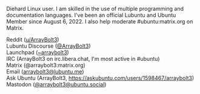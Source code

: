 Diehard Linux user. I am skilled in the use of multiple programming and documentation languages. I've been an official Lubuntu and Ubuntu Member since August 6, 2022. I also help moderate #ubuntu:matrix.org on Matrix.

Reddit ([u/ArrayBolt3](https://www.reddit.com/user/ArrayBolt3))  
Lubuntu Discourse ([@ArrayBolt3](https://discourse.lubuntu.me/u/arraybolt3))  
Launchpad ([~arraybolt3](https://launchpad.net/~arraybolt3))  
IRC (ArrayBolt3 on irc.libera.chat, I'm most active in #ubuntu)  
Matrix (@arraybolt3:matrix.org)  
Email (arraybolt3@lubuntu.me)  
Ask Ubuntu (ArrayBolt3, https://askubuntu.com/users/1598467/arraybolt3)  
Mastodon ([@arraybolt3@ubuntu.social](https://ubuntu.social/@arraybolt3))
